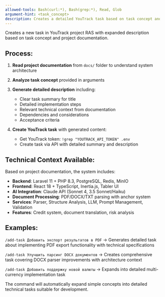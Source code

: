 ```yaml
---
allowed-tools: Bash(curl:*), Bash(grep:*), Read, Glob
argument-hint: <task_concept>
description: Creates a detailed YouTrack task based on task concept and project documentation
---
```


Creates a new task in YouTrack project RAS with expanded description based on task concept and project documentation.

## Process:

1. **Read project documentation** from `docs/` folder to understand system architecture
2. **Analyze task concept** provided in arguments
3. **Generate detailed description** including:
   - Clear task summary for title
   - Detailed implementation steps
   - Relevant technical context from documentation
   - Dependencies and considerations
   - Acceptance criteria

4. **Create YouTrack task** with generated content:
   - Get YouTrack token: `!grep "YOUTRACK_API_TOKEN" .env`
   - Create task via API with detailed summary and description

## Technical Context Available:

Based on project documentation, the system includes:
- **Backend**: Laravel 11 + PHP 8.3, PostgreSQL, Redis, MinIO
- **Frontend**: React 18 + TypeScript, Inertia.js, Tabler UI
- **AI Integration**: Claude API (Sonnet 4, 3.5 Sonnet/Haiku)
- **Document Processing**: PDF/DOCX/TXT parsing with anchor system
- **Services**: Parser, Structure Analysis, LLM, Prompt Management, Validation
- **Features**: Credit system, document translation, risk analysis

## Examples:

`/add-task Добавить экспорт результатов в PDF`
→ Generates detailed task about implementing PDF export functionality with technical specifications

`/add-task Улучшить парсинг DOCX документов`
→ Creates comprehensive task covering DOCX parser improvements with architecture context

`/add-task Добавить поддержку новой валюты`
→ Expands into detailed multi-currency implementation task

The command will automatically expand simple concepts into detailed technical tasks suitable for development.